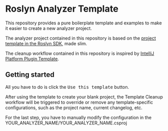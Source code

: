 # Roslyn Analyzer Template

This repository provides a pure boilerplate template and examples to make it easier to create a new analyzer project.

The analyzer project contained in this repository is based on the [project template in the Roslyn SDK](https://github.com/dotnet/roslyn-sdk/tree/main/src/VisualStudio.Roslyn.SDK/Roslyn.SDK/ProjectTemplates/CSharp/Diagnostic), made slim.

The cleanup workflow contained in this repository is inspired by [IntelliJ Platform Plugin Template](https://github.com/JetBrains/intellij-platform-plugin-template).


## Getting started

All you have to do is click the <kbd>Use this template</kbd> button.

After using the template to create your blank project, the Template Cleanup workflow will be triggered to override or remove any template-specific configurations, such as the project name, current changelog, etc.

For the last step, you have to manually modify the configuration in the YOUR_ANALYZER_NAME/YOUR_ANALYZER_NAME.csproj
